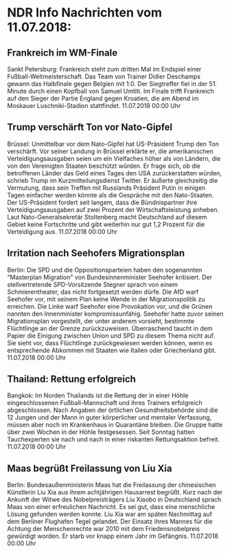 # NDR Info Nachrichten vom 11.07.2018:


## Frankreich im WM-Finale
Sankt Petersburg:	Frankreich steht zum dritten Mal im Endspiel einer Fußball-Weltmeisterschaft. Das Team von Trainer Didier Deschamps gewann das Halbfinale gegen Belgien mit 1:0. Der Siegtreffer fiel in der 51. Minute durch einen Kopfball von Samuel Umtiti. Im Finale trifft Frankreich auf den Sieger der Partie England gegen Kroatien, die am Abend im Moskauer Luschniki-Stadion stattfindet. 11.07.2018 00:00 Uhr 

## Trump verschärft Ton vor Nato-Gipfel
Brüssel:	Unmittelbar vor dem Nato-Gipfel hat US-Präsident Trump den Ton verschärft. Vor seiner Landung in Brüssel erklärte er, die amerikanischen Verteidigungsausgaben seien um ein Vielfaches höher als von Ländern, die von den Vereinigten Staaten beschützt würden. Er frage sich, ob die betroffenen Länder das Geld eines Tages den USA zurückerstatten würden, schrieb Trump im Kurzmitteilungsdienst Twitter. Er äußerte gleichzeitig die Vermutung, dass sein Treffen mit Russlands Präsident Putin in einigen Tagen einfacher werden könnte als die Gespräche mit den Nato-Staaten. Der US-Präsident fordert seit langem, dass die Bündnispartner ihre Verteidigungsausgaben auf zwei Prozent der Wirtschaftsleistung anheben. Laut Nato-Generalsekretär Stoltenberg macht Deutschland auf diesem Gebiet keine Fortschritte und gibt weiterhin nur gut 1,2 Prozent für die Verteidigung aus. 11.07.2018 00:00 Uhr 

## Irritation nach Seehofers Migrationsplan
Berlin:	Die SPD und die Oppositionsparteien haben den sogenannten "Masterplan Migration" von Bundesinnenminister Seehofer kritisiert. Der stellvertretende SPD-Vorsitzende Stegner sprach von einem Schmierentheater, das nicht fortgesetzt werden dürfe. Die AfD warf Seehofer vor, mit seinem Plan keine Wende in der Migrationspolitik zu erreichen. Die Linke warf Seehofer eine Provokation vor, und die Grünen nannten den Innenminister kompromissunfähig. Seehofer hatte zuvor seinen Migrationsplan vorgestellt, der unter anderem vorsieht, bestimmte Flüchtlinge an der Grenze zurückzuweisen. Überraschend taucht in dem Papier die Einigung zwischen Union und SPD zu diesem Thema nicht auf. Sie sieht vor, dass Flüchtlinge zurückgewiesen werden können, wenn es entsprechende Abkommen mit Staaten wie Italien oder Griechenland gibt. 11.07.2018 00:00 Uhr 

## Thailand: Rettung erfolgreich
Bangkok:	Im Norden Thailands ist die Rettung der in einer Höhle eingeschlossenen Fußball-Mannschaft und ihres Trainers erfolgreich abgeschlossen. Nach Angaben der örtlichen Gesundheitsbehörde sind die 12 Jungen und der Mann in guter körperlicher und mentaler Verfassung, müssen aber noch im Krankenhaus in Quarantäne bleiben. Die Gruppe hatte über zwei Wochen in der Höhle festgesessen. Seit Sonntag hatten Tauchexperten sie nach und nach in einer riskanten Rettungsaktion befreit. 11.07.2018 00:00 Uhr 

## Maas begrüßt Freilassung von Liu Xia
Berlin:	Bundesaußenministerin Maas hat die Freilassung der chinesischen Künstlerin Liu Xia aus ihrem achtjährigen Hausarrest begrüßt. Kurz nach der Ankunft der Witwe des Nobelpreisträgers Liu Xiaobo in Deutschland sprach Maas von einer erfreulichen Nachricht. Es sei gut, dass eine menschliche Lösung gefunden werden konnte. Liu Xia war am späten Nachmittag auf dem Berliner Flughafen Tegel gelandet. Der Einsatz ihres Mannes für die Achtung der Menschenrechte war 2010 mit dem Friedensnobelpreis gewürdigt worden. Er starb vor knapp einem Jahr im Gefängnis. 11.07.2018 00:00 Uhr 
